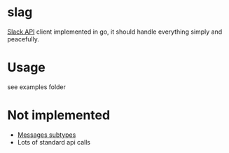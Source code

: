 # slag

[Slack API](https://api.slack.com/) client implemented in go, it should handle everything simply and
peacefully.

# Usage

see examples folder

# Not implemented

- [Messages subtypes](https://api.slack.com/events/message)
- Lots of standard api calls
